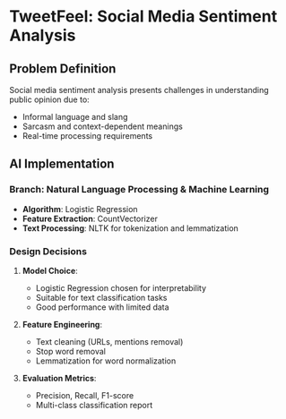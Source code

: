 # TweetFeel: Social Media Sentiment Analysis

## Problem Definition
Social media sentiment analysis presents challenges in understanding public opinion due to:
- Informal language and slang
- Sarcasm and context-dependent meanings
- Real-time processing requirements

## AI Implementation
### Branch: Natural Language Processing & Machine Learning
- **Algorithm**: Logistic Regression
- **Feature Extraction**: CountVectorizer
- **Text Processing**: NLTK for tokenization and lemmatization

### Design Decisions
1. **Model Choice**: 
   - Logistic Regression chosen for interpretability
   - Suitable for text classification tasks
   - Good performance with limited data

2. **Feature Engineering**:
   - Text cleaning (URLs, mentions removal)
   - Stop word removal
   - Lemmatization for word normalization

3. **Evaluation Metrics**:
   - Precision, Recall, F1-score
   - Multi-class classification report 